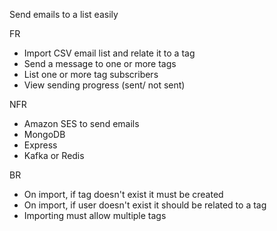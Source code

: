 Send emails to a list easily 

FR

- Import CSV email list and relate it to a tag
- Send a message to one or more tags
- List one or more tag subscribers
- View sending progress (sent/ not sent)

NFR
- Amazon SES to send emails
- MongoDB
- Express
- Kafka or Redis

BR

- On import, if tag doesn't exist it must be created
- On import, if user doesn't exist it should be related to a tag
- Importing must allow multiple tags
